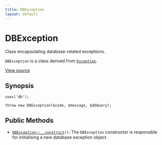 ```yaml
---
title: DBException
layout: default
---
```


# DBException

Class encapsulating database-related exceptions.

<code>DBException</code> is a class derived from <code><a href="Exception">Exception</a></code>.

<a href="http://github.com/nexgenta/eregansu/blob/master/lib/db.php">View source</a>

## Synopsis

<pre><code>uses('db');

throw new DBException($code, $message, $dbQuery);
</code></pre>
## Public Methods

* <code><a href="DBException%3A%3A__construct">DBException::__construct</a>()</code>: The `DBException` constructor is responsible for initialising a new
database exception object.

